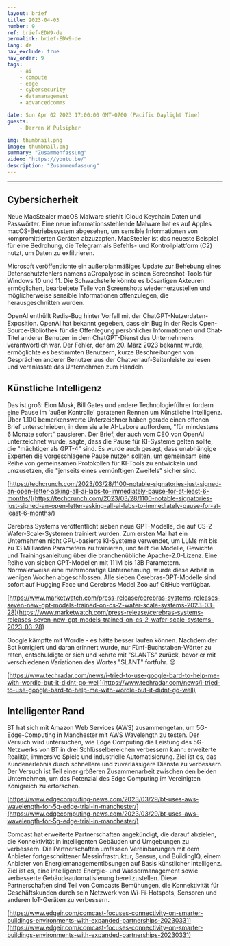 ```yaml
---
layout: brief
title: 2023-04-03
number: 9
ref: brief-EDW9-de
permalink: brief-EDW9-de
lang: de
nav_exclude: true
nav_order: 9
tags:
    - ai
    - compute
    - edge
    - cybersecurity
    - datamanagement
    - advancedcomms

date: Sun Apr 02 2023 17:00:00 GMT-0700 (Pacific Daylight Time)
guests:
    - Darren W Pulsipher

img: thumbnail.png
image: thumbnail.png
summary: "Zusammenfassung"
video: "https://youtu.be/"
description: "Zusammenfassung"
---
```






---

## Cybersicherheit

Neue MacStealer macOS Malware stiehlt iCloud Keychain Daten und Passwörter. Eine neue informationsstehlende Malware hat es auf Apples macOS-Betriebssystem abgesehen, um sensible Informationen von kompromittierten Geräten abzuzapfen. MacStealer ist das neueste Beispiel für eine Bedrohung, die Telegram als Befehls- und Kontrollplattform (C2) nutzt, um Daten zu exfiltrieren.

Microsoft veröffentlichte ein außerplanmäßiges Update zur Behebung eines Datenschutzfehlers namens aCropalypse in seinen Screenshot-Tools für Windows 10 und 11. Die Schwachstelle könnte es bösartigen Akteuren ermöglichen, bearbeitete Teile von Screenshots wiederherzustellen und möglicherweise sensible Informationen offenzulegen, die herausgeschnitten wurden.

OpenAI enthüllt Redis-Bug hinter Vorfall mit der ChatGPT-Nutzerdaten-Exposition. OpenAI hat bekannt gegeben, dass ein Bug in der Redis Open-Source-Bibliothek für die Offenlegung persönlicher Informationen und Chat-Titel anderer Benutzer in dem ChatGPT-Dienst des Unternehmens verantwortlich war. Der Fehler, der am 20. März 2023 bekannt wurde, ermöglichte es bestimmten Benutzern, kurze Beschreibungen von Gesprächen anderer Benutzer aus der Chatverlauf-Seitenleiste zu lesen und veranlasste das Unternehmen zum Handeln.

## Künstliche Intelligenz

Das ist groß: Elon Musk, Bill Gates und andere Technologieführer fordern eine Pause im 'außer Kontrolle' geratenen Rennen um Künstliche Intelligenz. Über 1.100 bemerkenswerte Unterzeichner haben gerade einen offenen Brief unterschrieben, in dem sie alle AI-Labore auffordern, "für mindestens 6 Monate sofort" pausieren. Der Brief, der auch vom CEO von OpenAI unterzeichnet wurde, sagte, dass die Pause für KI-Systeme gelten sollte, die "mächtiger als GPT-4" sind. Es wurde auch gesagt, dass unabhängige Experten die vorgeschlagene Pause nutzen sollten, um gemeinsam eine Reihe von gemeinsamen Protokollen für KI-Tools zu entwickeln und umzusetzen, die "jenseits eines vernünftigen Zweifels" sicher sind.

[https://techcrunch.com/2023/03/28/1100-notable-signatories-just-signed-an-open-letter-asking-all-ai-labs-to-immediately-pause-for-at-least-6-months/](https://techcrunch.com/2023/03/28/1100-notable-signatories-just-signed-an-open-letter-asking-all-ai-labs-to-immediately-pause-for-at-least-6-months/)

Cerebras Systems veröffentlicht sieben neue GPT-Modelle, die auf CS-2 Wafer-Scale-Systemen trainiert wurden. Zum ersten Mal hat ein Unternehmen nicht GPU-basierte KI-Systeme verwendet, um LLMs mit bis zu 13 Milliarden Parametern zu trainieren, und teilt die Modelle, Gewichte und Trainingsanleitung über die branchenübliche Apache-2.0-Lizenz. Eine Reihe von sieben GPT-Modellen mit 111M bis 13B Parametern. Normalerweise eine mehrmonatige Unternehmung, wurde diese Arbeit in wenigen Wochen abgeschlossen. Alle sieben Cerebras-GPT-Modelle sind sofort auf Hugging Face und Cerebras Model Zoo auf GitHub verfügbar.

[https://www.marketwatch.com/press-release/cerebras-systems-releases-seven-new-gpt-models-trained-on-cs-2-wafer-scale-systems-2023-03-28](https://www.marketwatch.com/press-release/cerebras-systems-releases-seven-new-gpt-models-trained-on-cs-2-wafer-scale-systems-2023-03-28)

Google kämpfte mit Wordle - es hätte besser laufen können. Nachdem der Bot korrigiert und daran erinnert wurde, nur Fünf-Buchstaben-Wörter zu raten, entschuldigte er sich und kehrte mit "SLANTS" zurück, bevor er mit verschiedenen Variationen des Wortes "SLANT" fortfuhr. ☹

[https://www.techradar.com/news/i-tried-to-use-google-bard-to-help-me-with-wordle-but-it-didnt-go-well](https://www.techradar.com/news/i-tried-to-use-google-bard-to-help-me-with-wordle-but-it-didnt-go-well)

## Intelligenter Rand

BT hat sich mit Amazon Web Services (AWS) zusammengetan, um 5G-Edge-Computing in Manchester mit AWS Wavelength zu testen. Der Versuch wird untersuchen, wie Edge Computing die Leistung des 5G-Netzwerks von BT in drei Schlüsselbereichen verbessern kann: erweiterte Realität, immersive Spiele und industrielle Automatisierung. Ziel ist es, das Kundenerlebnis durch schnellere und zuverlässigere Dienste zu verbessern. Der Versuch ist Teil einer größeren Zusammenarbeit zwischen den beiden Unternehmen, um das Potenzial des Edge Computing im Vereinigten Königreich zu erforschen.

[https://www.edgecomputing-news.com/2023/03/29/bt-uses-aws-wavelength-for-5g-edge-trial-in-manchester/](https://www.edgecomputing-news.com/2023/03/29/bt-uses-aws-wavelength-for-5g-edge-trial-in-manchester/)

Comcast hat erweiterte Partnerschaften angekündigt, die darauf abzielen, die Konnektivität in intelligenten Gebäuden und Umgebungen zu verbessern. Die Partnerschaften umfassen Vereinbarungen mit dem Anbieter fortgeschrittener Messinfrastruktur, Sensus, und BuildingIQ, einem Anbieter von Energiemanagementlösungen auf Basis künstlicher Intelligenz. Ziel ist es, eine intelligente Energie- und Wassermanagement sowie verbesserte Gebäudeautomatisierung bereitzustellen. Diese Partnerschaften sind Teil von Comcasts Bemühungen, die Konnektivität für Geschäftskunden durch sein Netzwerk von Wi-Fi-Hotspots, Sensoren und anderen IoT-Geräten zu verbessern.

[https://www.edgeir.com/comcast-focuses-connectivity-on-smarter-buildings-environments-with-expanded-partnerships-20230331](https://www.edgeir.com/comcast-focuses-connectivity-on-smarter-buildings-environments-with-expanded-partnerships-20230331)


